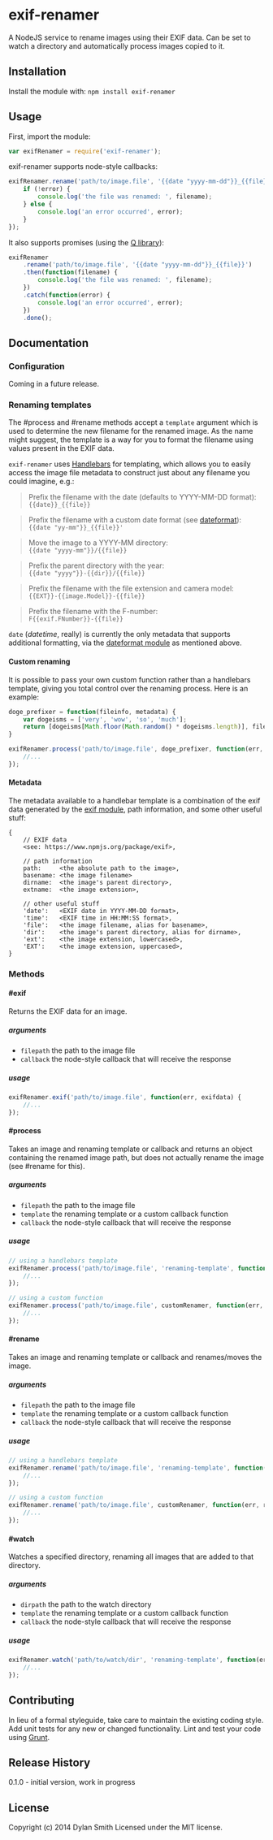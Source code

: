 # exif-renamer

A NodeJS service to rename images using their EXIF data. Can be set to watch a directory
and automatically process images copied to it.

## Installation
Install the module with: `npm install exif-renamer`

## Usage
First, import the module:

```javascript
var exifRenamer = require('exif-renamer');
```

exif-renamer supports node-style callbacks:

```javascript
exifRenamer.rename('path/to/image.file', '{{date "yyyy-mm-dd"}}_{{file}}', function(error, filename) {
    if (!error) {
        console.log('the file was renamed: ', filename);
    } else {
        console.log('an error occurred', error);
    }
});
```

It also supports promises (using the [Q library](https://www.npmjs.org/package/q)):

```javascript
exifRenamer
    .rename('path/to/image.file', '{{date "yyyy-mm-dd"}}_{{file}}')
    .then(function(filename) {
        console.log('the file was renamed: ', filename);
    })
    .catch(function(error) {
        console.log('an error occurred', error);
    })
    .done();
```

## Documentation

### Configuration
Coming in a future release.

### Renaming templates

The #process and #rename methods accept a `template` argument which is used to determine the new
filename for the renamed image. As the name might suggest, the template is a way for you to format
the filename using values present in the EXIF data.

`exif-renamer` uses [Handlebars](http://handlebarsjs.com/) for templating, which allows you to
easily access the image file metadata to construct just about any filename you could imagine, e.g.:

> Prefix the filename with the date (defaults to YYYY-MM-DD format):<br>
> `{{date}}_{{file}}`

> Prefix the filename with a custom date format (see [dateformat](https://www.npmjs.org/package/dateformat)):<br>
> `{{date "yy-mm"}}_{{file}}'`

> Move the image to a YYYY-MM directory:<br>
> `{{date "yyyy-mm"}}/{{file}}`

> Prefix the parent directory with the year:<br>
> `{{date "yyyy"}}-{{dir}}/{{file}}`

> Prefix the filename with the file extension and camera model:<br>
> `{{EXT}}-{{image.Model}}-{{file}}`

> Prefix the filename with the F-number:<br>
> `F{{exif.FNumber}}-{{file}}`

`date` (*datetime*, really) is currently the only metadata that supports additional formatting, via
the [dateformat module](https://www.npmjs.org/package/dateformat) as mentioned above.

#### Custom renaming

It is possible to pass your own custom function rather than a handlebars template, giving you total
control over the renaming process. Here is an example:

```javascript
doge_prefixer = function(fileinfo, metadata) {
    var dogeisms = ['very', 'wow', 'so', 'much'];
    return [dogeisms[Math.floor(Math.random() * dogeisms.length)], fileinfo.basename].join('_');
}

exifRenamer.process('path/to/image.file', doge_prefixer, function(err, result) {
    //...
});
```

#### Metadata

The metadata available to a handlebar template is a combination of the exif data generated by the
[exif module](https://www.npmjs.org/package/exif), path information, and some other useful stuff:

```
{
    // EXIF data
    <see: https://www.npmjs.org/package/exif>,

    // path information
    path:     <the absolute path to the image>,
    basename: <the image filename>
    dirname:  <the image's parent directory>,
    extname:  <the image extension>,

    // other useful stuff
    'date':   <EXIF date in YYYY-MM-DD format>,
    'time':   <EXIF time in HH:MM:SS format>,
    'file':   <the image filename, alias for basename>,
    'dir':    <the image's parent directory, alias for dirname>,
    'ext':    <the image extension, lowercased>,
    'EXT':    <the image extension, uppercased>,
}
```

### Methods

#### #exif

Returns the EXIF data for an image.

##### arguments

- `filepath` the path to the image file
- `callback` the node-style callback that will receive the response

##### usage

```javascript
exifRenamer.exif('path/to/image.file', function(err, exifdata) {
    //...
});
```

#### #process

Takes an image and renaming template or callback and returns an object containing the renamed
image path, but does not actually rename the image (see #rename for this).

##### arguments

- `filepath` the path to the image file
- `template` the renaming template or a custom callback function
- `callback` the node-style callback that will receive the response

##### usage

```javascript
// using a handlebars template
exifRenamer.process('path/to/image.file', 'renaming-template', function(err, result) {
    //...
});

// using a custom function
exifRenamer.process('path/to/image.file', customRenamer, function(err, result) {
    //...
});
```

#### #rename

Takes an image and renaming template or callback and renames/moves the image.

##### arguments

- `filepath` the path to the image file
- `template` the renaming template or a custom callback function
- `callback` the node-style callback that will receive the response

##### usage

```javascript
// using a handlebars template
exifRenamer.rename('path/to/image.file', 'renaming-template', function(err, result) {
    //...
});

// using a custom function
exifRenamer.rename('path/to/image.file', customRenamer, function(err, result) {
    //...
});
```

#### #watch

Watches a specified directory, renaming all images that are added to that directory.

##### arguments

- `dirpath`  the path to the watch directory
- `template` the renaming template or a custom callback function
- `callback` the node-style callback that will receive the response

##### usage

```javascript
exifRenamer.watch('path/to/watch/dir', 'renaming-template', function(err, result) {
    //...
});
```

## Contributing
In lieu of a formal styleguide, take care to maintain the existing coding style. Add unit tests for any new or changed functionality. Lint and test your code using [Grunt](http://gruntjs.com/).

## Release History
0.1.0 - initial version, work in progress

## License
Copyright (c) 2014 Dylan Smith
Licensed under the MIT license.
